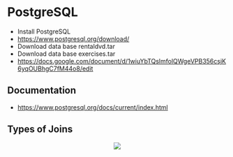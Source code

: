 # PostgreSQL

* Install PostgreSQL  
 * https://www.postgresql.org/download/
 * Download data base rentaldvd.tar  
 * Download data base exercises.tar 
  * https://docs.google.com/document/d/1wiuYbTQslmfolQWgeVPB356csjK6yqOUBhgC7fM44o8/edit
  
## Documentation
* https://www.postgresql.org/docs/current/index.html  

## Types of Joins
<p align="center">
 
 <img src="https://user-images.githubusercontent.com/59533087/211632361-3d17caa8-d1a6-4b35-af49-6656485770f8.png">
</p>
